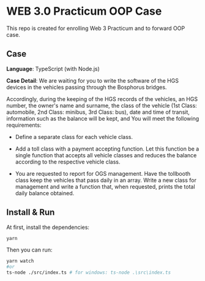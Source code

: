 # WEB 3.0 Practicum OOP Case
This repo is created for enrolling Web 3 Practicum and to forward OOP case.

## Case

**Language**: TypeScript (with Node.js)

**Case Detail**: We are waiting for you to write the software of the HGS devices in the vehicles passing through the Bosphorus bridges.

Accordingly, during the keeping of the HGS records of the vehicles, an HGS number, the owner's name and surname, the class of the vehicle (1st Class: automobile, 2nd Class: minibus, 3rd Class: bus), date and time of transit, information such as the balance will be kept, and You will meet the following requirements:

- Define a separate class for each vehicle class.

- Add a toll class with a payment accepting function. Let this function be a single function that accepts all vehicle classes and reduces the balance according to the respective vehicle class.

- You are requested to report for OGS management. Have the tollbooth class keep the vehicles that pass daily in an array. Write a new class for management and write a function that, when requested, prints the total daily balance obtained.


## Install & Run

At first, install the dependencies:

```sh
yarn
```

Then you can run:

```sh
yarn watch
#or
ts-node ./src/index.ts # for windows: ts-node .\src\index.ts
```
